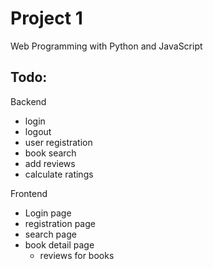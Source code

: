 # Project 1

Web Programming with Python and JavaScript

## Todo:

Backend
- login
- logout
- user registration
- book search
- add reviews
- calculate ratings

Frontend
- Login page
- registration page
- search page
- book detail page
    - reviews for books